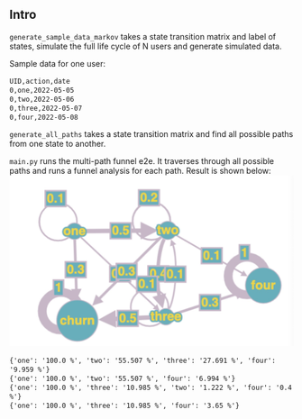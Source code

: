 ## Intro
`generate_sample_data_markov` takes a state transition matrix and label of states, simulate the full life cycle of N users
and generate simulated data.

Sample data for one user:
```plaintext
UID,action,date
0,one,2022-05-05
0,two,2022-05-06
0,three,2022-05-07
0,four,2022-05-08
```

`generate_all_paths` takes a state transition matrix and find all possible paths from one state to another. 

`main.py` runs the multi-path funnel e2e. It traverses through all possible paths and runs a funnel analysis for each path.
Result is shown below:
![img.png](img.png)
```
{'one': '100.0 %', 'two': '55.507 %', 'three': '27.691 %', 'four': '9.959 %'}
{'one': '100.0 %', 'two': '55.507 %', 'four': '6.994 %'}
{'one': '100.0 %', 'three': '10.985 %', 'two': '1.222 %', 'four': '0.4 %'}
{'one': '100.0 %', 'three': '10.985 %', 'four': '3.65 %'}
```
